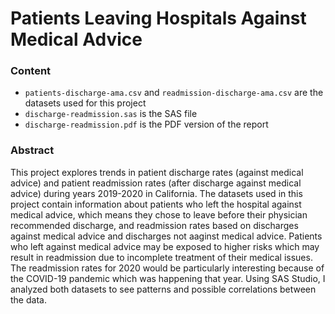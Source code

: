 # Patients Leaving Hospitals Against Medical Advice

### Content
- `patients-discharge-ama.csv` and `readmission-discharge-ama.csv` are the datasets used for this project
- `discharge-readmission.sas` is the SAS file
- `discharge-readmission.pdf` is the PDF version of the report

### Abstract
This project explores trends in patient discharge rates (against medical advice) and patient readmission rates (after discharge against medical advice) during years 2019-2020 in California. The datasets used in this project contain information about patients who left the hospital against medical advice, which means they chose to leave before their physician recommended discharge, and readmission rates based on discharges against medical advice and discharges not aaginst medical advice. Patients who left against medical advice may be exposed to higher risks which may result in readmission due to incomplete treatment of their medical issues. The readmission rates for 2020 would be particularly interesting because of the COVID-19 pandemic which was happening that year. Using SAS Studio, I analyzed both datasets to see patterns and possible correlations between the data.
